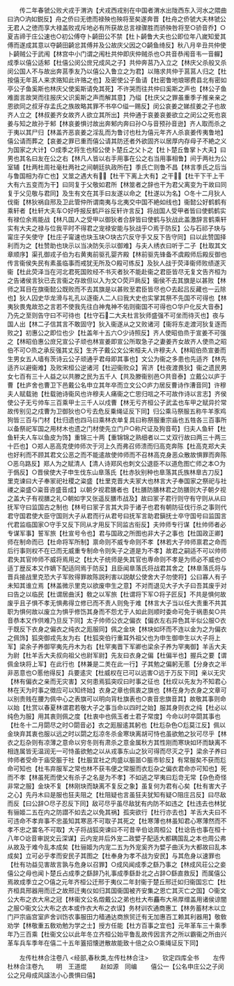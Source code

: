 <!-- { "loadSidebar": true } -->
　　传二年春虢公败犬戎于渭汭【犬戎西戎别在中国者渭水出陇西东入河水之隈曲曰汭○汭如鋭反】舟之侨曰无徳而禄殃也殃将至矣遂奔晋【杜舟之侨虢大夫林虢公无君人之徳而享大禄盖败戎斥地必有所获故总言禄骤胜而骄殃咎将至○骄音乔】○夏吉禘于庄公速也○初公傅夺卜齮田公不禁【杜卜齮鲁大夫也公即位年八嵗知爱其傅而遂成其意以夺齮田齮忿其傅并及公故庆父因之○齮鱼绮反】秋八月辛丑共仲使卜齮贼公于武闱【林宫中小门谓之闱杜共仲即庆仲贼杀也○共音恭闱音韦一音軃】成季以僖公适邾【杜僖公闵公庻兄成风之子】共仲奔莒乃入立之【林庆父杀般又杀闵公国人不与故出奔莒季友乃以僖公入鲁立之为君】以赂求共仲于莒莒人归之【杜按僖无年莒人来求赂知此许赂之也】及密使公子鱼请【杜密鲁地琅琊费县北有密如亭公子鱼奚斯也林庆父使奚斯请免其死】不许哭而往共仲曰奚斯之声也【林公子鱼难面言故哭而往报庆父识奚斯之声而解其意】乃缢【杜庆父之罪虽重季子推亲亲之恩欲同之叔牙存孟氏之族故略其罪不书卒○缢一赐反】闵公哀姜之娣叔姜之子也故齐人立之【林叔姜齐女故齐人欲立其所出】共仲通于哀姜哀姜欲立之闵公之死也哀姜与知之故孙于邾【林哀姜惧讨故出奔邾内奔曰孙○与音预孙音逊】齐人取而杀之于夷以其尸归【林盖齐恶哀姜之淫乱而为鲁讨也杜为僖元年齐人杀哀姜传夷鲁地】僖公请而葬之【哀姜之罪已重而僖公请其防还者外欲固齐以居厚内存母子不絶之义为国家之大计】○成季之将生也桓公使卜楚丘之父卜之【杜卜楚丘鲁掌卜大夫】曰男也其名曰友在公之右【林凡人皆以右手用事在公之右当用事相鲁】间于两社为公室辅【杜两杜周社毫杜两社之间朝廷执政所在】季氏亡则鲁不昌【林言季氏之后当与鲁国相为存亡也】又筮之遇大有【杜干下离上大有】之干【杜干下干上干大有六五变而为干】曰同复于父敬如君所【林筮者之辞也干为君父离变为干故曰同复于父见敬与君同】及生有文在其手曰友遂以命之【杜遂以为名】○冬十二月狄人伐衞【林狄祸自邢及卫此管仲所谓南夷与北夷交中国不絶如线也】衞懿公好鹤鹤有乘轩者【杜轩大夫车○好呼报反鹤戸谷反轩许言反】将战国人受甲者皆曰使鹤鹤实有禄位余焉能战【林凡国人之受甲以御狄者合辞皆曰使鹤与狄战此盖激辞言鹤乘轩实有大夫之禄与位我平时不得君之宠禄安能与狄战乎○焉于防反】公与石祁子玦与甯庄子矢使守【杜庄子甯速也玦玉玦○玦古穴反守手又反下告守同】曰以此赞国择利而为之【杜赞助也玦示以当决防矢示以御难】与夫人绣衣曰听于二子【杜取其文章顺序】渠孔御戎子伯为右黄夷前驱孔婴齐殿【林前驱先锋备不虞殿师后殿反御也传言衞侯失民有素虽临事而戒犹无所及○殿可练反】及狄人战于荧泽衞师败绩遂灭衞【杜此荧泽当在河北君死国败经不书灭者狄不能赴衞之君臣皆尽无复文告齐桓为之告诸侯言狄已去言衞之存故但以入为文○荧戸扄反】衞侯不去其旗是以甚败【林师之耳目在旗衞懿公既败而不去其旗是以甚败至君臣皆尽也○去起吕反藏也一云除也】狄人囚史华龙滑与礼孔以逐衞人二人曰我大史也实掌其祭不先国不可得也【林夷狄畏鬼故恐之言若不使我先往白神鬼神不佑则衞国不可得也○华户化反大音泰】乃先之至则告守曰不可待也【杜守石二大夫杜言狄师盛强不可坐而待灭也】夜与国人出【林二子信其言不敢固守】狄入衞遂从之又败诸河【衞将东走渡河狄复逐而败之】初惠公之即位也少【杜盖年十五六○少诗照反】齐人使昭伯烝于宣姜不可强之【林昭伯惠公庻兄宣公子顽也林宣姜即宣公所取急子之妻姜齐女故齐人使烝之昭伯不可○烝之承反强其丈反】生齐子戴公文公宋桓夫人许穆夫人【林昭伯烝宣姜而生男女五人墙有茨诗云公子顽通乎君母即其事也】文公为衞之多患也先适齐【林先适齐以避衞难】及败宋桓公逆诸河【杜迎衞败众】宵济【杜夜渡畏狄】衞之遗民男女七百有三十人益之以共滕之民为五千人【共及滕衞别邑○共音泰】立戴公以庐于曹【杜庐舍也曹卫下邑戴公名申立其年卒而立文公○庐力居反曹诗作漕音同】许穆夫人赋载驰【杜载驰诗衞风也许穆夫人痛衞之亡思归唁之不可故作诗以言志】齐侯使公子无亏帅车三百乘甲士三千人以戍曹【林无亏齐桓公子武孟也车甲之赋异扵常故传别见之戍曹为卫御狄也○亏去危反乗绳证反下同】归公乘马祭服五称牛羊豕鸡狗皆三百与门材【杜归遗也四马曰乘林衣单复具曰称祭服重宗庙也五牲各三百事所以备祭祀军国之用材木也遗之门材使先立门户○称尺证及狗音苟】归夫人鱼轩【杜鱼轩夫人车以鱼皮为饰】重锦三十两【重锦锦之熟细者以二丈双行故曰两三十两三十匹也】○郑人恶高克使帅师次于河上久而弗召师溃而归高克奔陈【杜高克郑大夫也好利而不顾其君文公恶之而不能逺故使帅师而不召林高克身恶众散故惧罪而奔陈○恶乌路反】郑人为之赋清人【清人诗郑风也刺文公退臣不以道危图亡师之本○为于僞反】○晋侯使大子申生伐东山臯落氏【杜赤狄别种也臯落其氏族林臯古刀反】里克谏曰大子奉冡祀社稷之粢盛【杜里克晋大夫冡大也林言大子奉国家之祭祀与社禝之粢盛○粢音咨盛音成】以朝夕视君膳者也【杜膳防膳林君之防膳则大子朝夕视之盖大子有视膳之礼○朝如字又张遥反膳市战及】故曰冡子君行则守有守则从从曰抚军守曰监国古之制也【林号曰冡子言其大异于诸子也君有朝防征伐行杀之事则代君守国君使大臣守国则大子从君而行从君号曰抚军言助君鎭抚士卒守国号曰监国言代君监临国家○守手又反下同从才用反下同监古衔反】夫帅师专行谋【杜帅师者必专谋军事】誓军旅【杜宣号令也】君与国政之所图也非大子之事也【杜国政正卿】师在制命而已【杜命将军所制】禀命则不威专命则不孝【林若大子帅师禀君之命而后行事则权不在已而无威重专制命令则失子之道是为不孝】故君之嗣适不可以帅师君失其官帅师不威将焉用之【杜大子统师是失其官也専命则不孝是为师必不威也○适丁歴反本又作嫡下配适同焉于防反】且臣闻臯落氏将战君其舍之【林臯落氏将与晋兵接战里克恐大子军败得罪故陈説利害以説献公使舍大子勿使将】公曰寡人有子未知其谁立焉【林盖微示里克以欲废申生之意】不对而退见大子大子曰吾其废乎对曰告之以临民【杜谓居曲沃】敎之以军旅【杜谓将下军○将子匠反】不共是惧何故废乎且子惧不孝无惧弗得立修已而不责人则免于难【林言大子当以任大责重不共其职为惧何故以废立为惧乎修饬其身而不怨尤于人如此则顺时委命可免于祸患矣○共音恭本又作供难乃旦反下同】太子帅师公衣之偏衣【偏衣左右异色其半似公服○衣于既反下衣身之偏衣之纯衣之厖服同】佩之金玦【林玦如环而不连以金为之为偏衣之佩饰】狐突御戎先友为右【杜狐突伯行重耳外祖父也为申生御申生以大子将上军】梁余子养御罕夷先丹木为右【杜罕夷晋下军卿也梁余子养为罕夷御】羊舌大夫为尉【杜羊舌大夫叔向祖父也尉军尉】先友曰衣身之偏【杜偏半也】握兵之要【谓佩金玦将上军】在此行也【林兼是二羙在此一行】子其勉之偏躬无慝【分身衣之半非恶意也○慝他得反】兵要逺灾【杜威权在已可以远害○远于万反下同】亲以无灾【林有偏衣之亲而无灾害】又何患焉狐突叹曰时事之征也【杜叹以先友为不知君心林在天为时事之徴应可以知终始】衣身之章也佩衷之旗也【林在身为衣身之文章可以别贵贱在腰为佩中心之表旗可以明向背杜旗表也○衷音忠旗音其】故敬其事则命以始【杜赏以春夏林谓君若敬大子之事当命以四时之始】服其身则衣之纯【杜必以纯色为服】用其衷则佩之度【杜衷中也佩玉者士君子常度】今命以时卒閟其事也【杜冬十二月閟尽之时○閟音必】衣之厖服逺其躬也【杜尨杂色○尨莫江反】佩以金玦弃其衷也服以远之时以閟之尨凉冬杀金寒玦离胡可恃也虽欲勉之狄可尽乎【林衣之尨杂则有凉薄之意命以穷冬则有肃杀之意金属秋方其性刚而寒玦如环而缺离不相连属皆无温润无一可恃虽欲勉之以从戎事东山之狄可得而尽灭之乎】梁余子养曰帅师者受命于庙受脤于社【杜脤宜社之肉盛以脤噐○脤市轸反】有常服矣不获而尨命可知也【杜韦弃服军之常也林不获韦便之常服而衣尨杂之偏衣君命亦可知也】死而不孝【林虽死而使父有杀子之名是为不孝】不如逃之罕夷曰尨竒无常【杂色奇怪非常之服】金玦不复【林刚玦而缺离不复反之象】虽复何为君有心矣【杜有害大子之心】先丹木曰是服也狂夫阻之【杜阻疑也言虽狂夫犹知有疑○阻庄吕反】曰尽敌而反【曰公辞○尽子忍反下同】敌可尽乎虽尽敌犹有内防不如违之【杜违去也林犹有骊姬二五在内之防譛不如去之以免其祸】孤突欲行【杜行亦去也】羊舌大夫曰不可违命不孝弃事不忠虽知其寒恶不可取子其死之【杜寒薄也林虽知君心寒薄然而不孝不忠之畱名不可取】大子将战狐突谏曰不可昔辛伯谂周桓公【杜谂告也事在桓十八年○谂音审説文云深谋】云内宠并后外宠二政嬖子配适大都耦国乱之本也周公弗从故及于难今乱本成矣【杜骊姬为内宠二五为外宠奚齐为嬖子曲沃为大都故曰乱本成矣】立可必乎孝而安民子其图之【杜奉身为孝不战为安民】与其危身以速罪也【杜有功益见害故言孰与危身以召罪】○成风闻成季之繇乃事之【林成风荘公之妾僖公之母也闻卜楚丘占成季之繇辞乃礼事成季繇卦北之占辞○繇直救反】而属僖公焉故成季立之○僖之元年齐桓公迁邢于夷仪二年封衞于楚丘邢迁如归衞国忘亡【杜齐桓具邢器用而迁之故邢迁夷仪如归其国衞国被齐安集之恩亡其灭亡之国】○衞文公大布之衣大帛之冠【林衞文公名燬戴公之弟也杜大布麤布大帛厚缯盖用诸侯谅闇之服○衞文公大布之衣本或作衣大布之衣误】务材训农通商惠工【林务蓄材木以立门戸宗庙宫室庐舍训饬农事服田力穑通达商旅贸迁有无加惠百工赖其利器用】敬敎劝学【林敬重五敎劝勉为学之士】授方任能【杜方百事之宜也】元年革车三十乘季年乃三百乘【杜衞文公以此年冬立齐桓公始平鲁乱故传因言齐之所以霸衞之所由兴革车兵车季年在僖二十五年篕招懐迸散故能致十倍之众○乘绳证反下同】


　　左传杜林合注卷八
<经部,春秋类,左传杜林合注>
　　钦定四库全书
　　左传杜林合注卷九　　明　王道焜
　　赵如源　同编
　　僖公一【公名申庄公之子闵公之兄母成风諡法小心畏惧曰僖】
